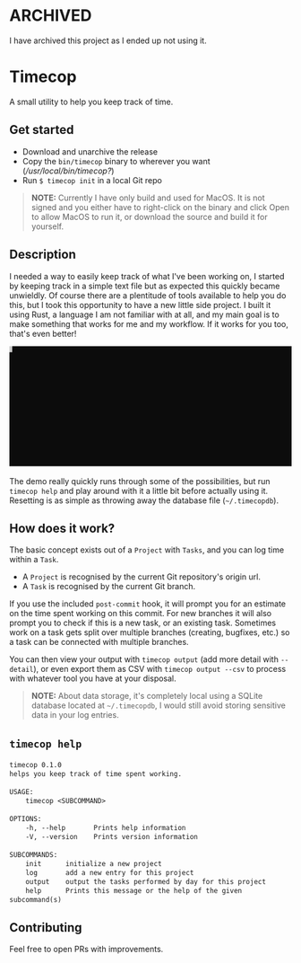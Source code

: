 # ARCHIVED
I have archived this project as I ended up not using it.

# Timecop
A small utility to help you keep track of time.

## Get started
- Download and unarchive the release
- Copy the `bin/timecop` binary to wherever you want (_/usr/local/bin/timecop?_)
- Run `$ timecop init` in a local Git repo

> **NOTE:** Currently I have only build and used for MacOS. It is not signed and you either have to right-click on the binary and click Open to allow MacOS to run it, or download the source and build it for yourself.

## Description
I needed a way to easily keep track of what I've been working on, I started by keeping track in a simple text file but as expected this quickly became unwieldly. Of course there are a plentitude of tools available to help you do this, but I took this opportunity to have a new little side project. I built it using Rust, a language I am not familiar with at all, and my main goal is to make something that works for me and my workflow. If it works for you too, that's even better!

![Animated demonstration](docs/demo.svg?raw=true "Demo")

The demo really quickly runs through some of the possibilities, but run `timecop help` and play around with it a little bit before actually using it. Resetting is as simple as throwing away the database file (`~/.timecopdb`).

## How does it work?
The basic concept exists out of a `Project` with `Tasks`, and you can log time within a `Task`.

- A `Project` is recognised by the current Git repository's origin url.
- A `Task` is recognised by the current Git branch.

If you use the included `post-commit` hook, it will prompt you for an estimate on the time spent working on this commit. For new branches it will also prompt you to check if this is a new task, or an existing task. Sometimes work on a task gets split over multiple branches (creating, bugfixes, etc.) so a task can be connected with multiple branches.

You can then view your output with `timecop output` (add more detail with `--detail`), or even export them as CSV with `timecop output --csv` to process with whatever tool you have at your disposal.

> **NOTE:** About data storage, it's completely local using a SQLite database located at `~/.timecopdb`, I would still avoid storing sensitive data in your log entries.

## `timecop help`
```
timecop 0.1.0
helps you keep track of time spent working.

USAGE:
    timecop <SUBCOMMAND>

OPTIONS:
    -h, --help       Prints help information
    -V, --version    Prints version information

SUBCOMMANDS:
    init      initialize a new project
    log       add a new entry for this project
    output    output the tasks performed by day for this project
    help      Prints this message or the help of the given subcommand(s)
```

## Contributing
Feel free to open PRs with improvements.
